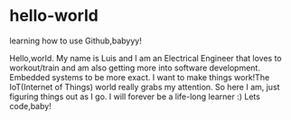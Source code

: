 # hello-world
learning how to use Github,babyyy!

Hello,world. My name is Luis and I am an Electrical Engineer that loves to workout/train and am also getting more into software development. 
Embedded systems to be more exact. I want to make things work!The IoT(Internet of Things) world really grabs my attention. So here I am, just
figuring things out as I go. I will forever be a life-long learner :)
Lets code,baby!
